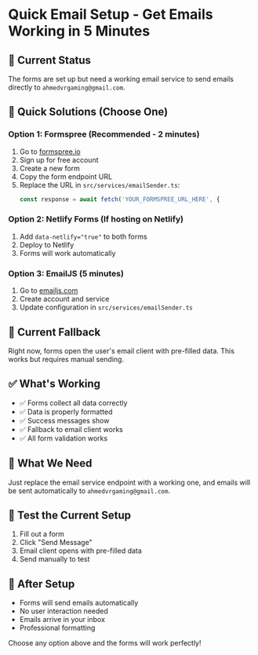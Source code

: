 # Quick Email Setup - Get Emails Working in 5 Minutes

## 🎯 Current Status
The forms are set up but need a working email service to send emails directly to `ahmedvrgaming@gmail.com`.

## 🚀 Quick Solutions (Choose One)

### Option 1: Formspree (Recommended - 2 minutes)
1. Go to [formspree.io](https://formspree.io)
2. Sign up for free account
3. Create a new form
4. Copy the form endpoint URL
5. Replace the URL in `src/services/emailSender.ts`:
   ```typescript
   const response = await fetch('YOUR_FORMSPREE_URL_HERE', {
   ```

### Option 2: Netlify Forms (If hosting on Netlify)
1. Add `data-netlify="true"` to both forms
2. Deploy to Netlify
3. Forms will work automatically

### Option 3: EmailJS (5 minutes)
1. Go to [emailjs.com](https://emailjs.com)
2. Create account and service
3. Update configuration in `src/services/emailSender.ts`

## 🔧 Current Fallback
Right now, forms open the user's email client with pre-filled data. This works but requires manual sending.

## ✅ What's Working
- ✅ Forms collect all data correctly
- ✅ Data is properly formatted
- ✅ Success messages show
- ✅ Fallback to email client works
- ✅ All form validation works

## 🎯 What We Need
Just replace the email service endpoint with a working one, and emails will be sent automatically to `ahmedvrgaming@gmail.com`.

## 📧 Test the Current Setup
1. Fill out a form
2. Click "Send Message"
3. Email client opens with pre-filled data
4. Send manually to test

## 🚀 After Setup
- Forms will send emails automatically
- No user interaction needed
- Emails arrive in your inbox
- Professional formatting

Choose any option above and the forms will work perfectly!

